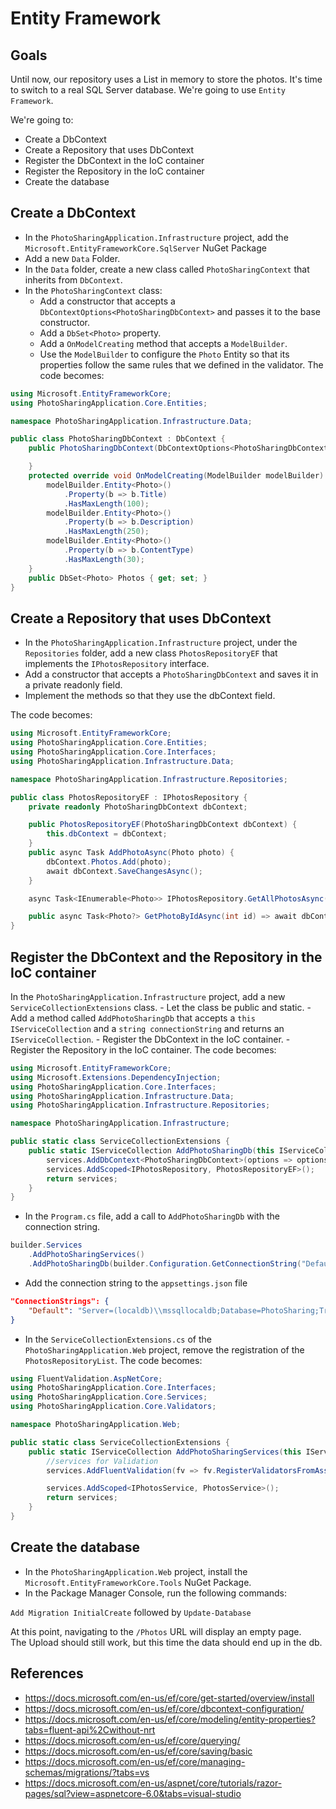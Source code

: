 # Entity Framework

## Goals

Until now, our repository uses a List<Photo> in memory to store the photos. It's time to switch to a real SQL Server database. We're going to use `Entity Framework`.

We're going to:
- Create a DbContext
- Create a Repository that uses DbContext
- Register the DbContext in the IoC container
- Register the Repository in the IoC container
- Create the database

## Create a DbContext
- In the `PhotoSharingApplication.Infrastructure` project, add the `Microsoft.EntityFrameworkCore.SqlServer` NuGet Package
- Add a new `Data` Folder.
- In the `Data` folder, create a new class called `PhotoSharingContext` that inherits from `DbContext`.
- In the `PhotoSharingContext` class:
    - Add a constructor that accepts a `DbContextOptions<PhotoSharingDbContext>` and passes it to the base constructor.
    - Add a `DbSet<Photo>` property.
    - Add a `OnModelCreating` method that accepts a `ModelBuilder`.
    - Use the `ModelBuilder` to configure the `Photo` Entity so that its properties follow the same rules that we defined in the validator.
The code becomes:

```cs
using Microsoft.EntityFrameworkCore;
using PhotoSharingApplication.Core.Entities;

namespace PhotoSharingApplication.Infrastructure.Data;

public class PhotoSharingDbContext : DbContext {
    public PhotoSharingDbContext(DbContextOptions<PhotoSharingDbContext> options) : base(options) {

    }
    protected override void OnModelCreating(ModelBuilder modelBuilder) {
        modelBuilder.Entity<Photo>()
            .Property(b => b.Title)
            .HasMaxLength(100);
        modelBuilder.Entity<Photo>()
            .Property(b => b.Description)
            .HasMaxLength(250);
        modelBuilder.Entity<Photo>()
            .Property(b => b.ContentType)
            .HasMaxLength(30);
    }
    public DbSet<Photo> Photos { get; set; }
}
```

## Create a Repository that uses DbContext

- In the `PhotoSharingApplication.Infrastructure` project, under the `Repositories` folder, add a new class `PhotosRepositoryEF` that implements the  `IPhotosRepository` interface.
- Add a constructor that accepts a `PhotoSharingDbContext` and saves it in a private readonly field.
- Implement the methods so that they use the dbContext field.

The code becomes:
```cs
using Microsoft.EntityFrameworkCore;
using PhotoSharingApplication.Core.Entities;
using PhotoSharingApplication.Core.Interfaces;
using PhotoSharingApplication.Infrastructure.Data;

namespace PhotoSharingApplication.Infrastructure.Repositories;

public class PhotosRepositoryEF : IPhotosRepository {
    private readonly PhotoSharingDbContext dbContext;

    public PhotosRepositoryEF(PhotoSharingDbContext dbContext) {
        this.dbContext = dbContext;
    }
    public async Task AddPhotoAsync(Photo photo) {
        dbContext.Photos.Add(photo);
        await dbContext.SaveChangesAsync();
    }

    async Task<IEnumerable<Photo>> IPhotosRepository.GetAllPhotosAsync() => await dbContext.Photos.ToListAsync();

    public async Task<Photo?> GetPhotoByIdAsync(int id) => await dbContext.Photos.FirstOrDefaultAsync(p => p.Id == id);
}
```

## Register the DbContext and the Repository in the IoC container

In the `PhotoSharingApplication.Infrastructure` project, add a new `ServiceCollectionExtensions` class. 
    - Let the class be public and static. 
    - Add a method called `AddPhotoSharingDb` that accepts a `this IServiceCollection` and a `string connectionString` and returns an `IServiceCollection`.
    - Register the DbContext in the IoC container.
    - Register the Repository in the IoC container.
The code becomes:

```cs
using Microsoft.EntityFrameworkCore;
using Microsoft.Extensions.DependencyInjection;
using PhotoSharingApplication.Core.Interfaces;
using PhotoSharingApplication.Infrastructure.Data;
using PhotoSharingApplication.Infrastructure.Repositories;

namespace PhotoSharingApplication.Infrastructure;

public static class ServiceCollectionExtensions {
    public static IServiceCollection AddPhotoSharingDb(this IServiceCollection services, string connectionString) {
        services.AddDbContext<PhotoSharingDbContext>(options => options.UseSqlServer(connectionString));
        services.AddScoped<IPhotosRepository, PhotosRepositoryEF>();
        return services;
    }
}
```
- In the `Program.cs` file, add a call to `AddPhotoSharingDb` with the connection string.

```cs
builder.Services
    .AddPhotoSharingServices()
    .AddPhotoSharingDb(builder.Configuration.GetConnectionString("Default"));
```
- Add the connection string to the `appsettings.json` file

```json
"ConnectionStrings": {
    "Default": "Server=(localdb)\\mssqllocaldb;Database=PhotoSharing;Trusted_Connection=True;MultipleActiveResultSets=true"
}
```

- In the `ServiceCollectionExtensions.cs` of the `PhotoSharingApplication.Web` project, remove the registration of the `PhotosRepositoryList`. The code becomes:

```cs
using FluentValidation.AspNetCore;
using PhotoSharingApplication.Core.Interfaces;
using PhotoSharingApplication.Core.Services;
using PhotoSharingApplication.Core.Validators;

namespace PhotoSharingApplication.Web;

public static class ServiceCollectionExtensions {
    public static IServiceCollection AddPhotoSharingServices(this IServiceCollection services) {
        //services for Validation
        services.AddFluentValidation(fv => fv.RegisterValidatorsFromAssemblyContaining<PhotoValidator>());

        services.AddScoped<IPhotosService, PhotosService>();
        return services;
    }
}
```
## Create the database
- In the `PhotoSharingApplication.Web` project, install the `Microsoft.EntityFrameworkCore.Tools` NuGet Package.
- In the Package Manager Console, run the following commands:

`Add Migration InitialCreate`
followed by
`Update-Database`

At this point, navigating to the `/Photos` URL will display an empty page.  
The Upload should still work, but this time the data should end up in the db.

## References

- https://docs.microsoft.com/en-us/ef/core/get-started/overview/install
- https://docs.microsoft.com/en-us/ef/core/dbcontext-configuration/
- https://docs.microsoft.com/en-us/ef/core/modeling/entity-properties?tabs=fluent-api%2Cwithout-nrt
- https://docs.microsoft.com/en-us/ef/core/querying/
- https://docs.microsoft.com/en-us/ef/core/saving/basic
- https://docs.microsoft.com/en-us/ef/core/managing-schemas/migrations/?tabs=vs
- https://docs.microsoft.com/en-us/aspnet/core/tutorials/razor-pages/sql?view=aspnetcore-6.0&tabs=visual-studio
